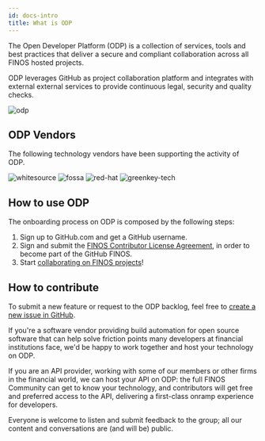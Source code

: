```yaml
---
id: docs-intro
title: What is ODP
---
```


The Open Developer Platform (ODP) is a collection of services, tools and best practices that deliver a secure and compliant collaboration across all FINOS hosted projects.

ODP leverages GitHub as project collaboration platform and integrates with external external services to provide continuous legal, security and quality checks.

![odp](img/odp-landscape.png)

## ODP Vendors
The following technology vendors have been supporting the activity of ODP.

![whitesource](img/vendors/whitesource-logo.png) ![fossa](img/vendors/fossa-logo.jpeg) ![red-hat](img/vendors/redhat-logo.svg) ![greenkey-tech](img/vendors/greenkey-tech-logo.png)

## How to use ODP
The onboarding process on ODP is composed by the following steps:

1. Sign up to GitHub.com and get a GitHub username.
2. Sign and submit the [FINOS Contributor License Agreement](https://finosfoundation.atlassian.net/wiki/spaces/FINOS/pages/75530375/Contribution+Compliance+Requirements), in order to become part of the GitHub FINOS.
3. Start [collaborating on FINOS projects](project-collaboration)!

## How to contribute
To submit a new feature or request to the ODP backlog, feel free to [create a new issue in GitHub](https://github.com/finos/open-developer-platform/issues).

If you're a software vendor providing build automation for open source software that can help solve friction points many developers at financial institutions face, we'd be happy to work together and host your technology on ODP.

If you are an API provider, working with some of our members or other firms in the financial world, we can host your API on ODP: the full FINOS Community can get to know your technology, and contributors will get free and preferred access to the API, delivering a first-class onramp experience for developers.

Everyone is welcome to listen and submit feedback to the group; all our content and conversations are (and will be) public.